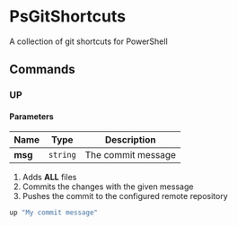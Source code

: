 # PsGitShortcuts
A collection of git shortcuts for PowerShell

## Commands

### UP

#### Parameters
Name | Type | Description
--- | --- | ---
**msg** | `string` | The commit message

1. Adds **ALL** files
2. Commits the changes with the given message
3. Pushes the commit to the configured remote repository

```powershell
up "My commit message"
```
